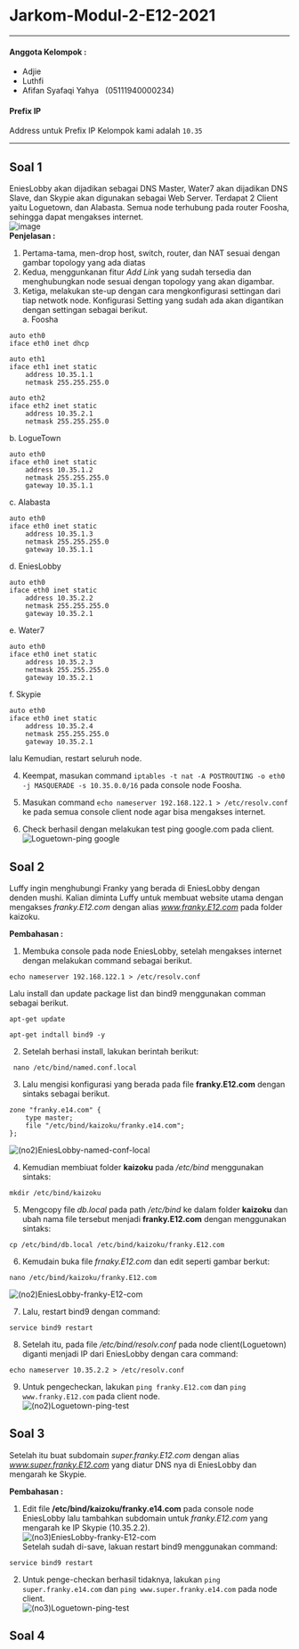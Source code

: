 # Jarkom-Modul-2-E12-2021

<hr/>  

#### Anggota Kelompok :
 * Adjie
 * Luthfi
 * Afifan Syafaqi Yahya &nbsp; (05111940000234)  

#### Prefix IP 
Address untuk Prefix IP Kelompok kami adalah `10.35`

<hr/>  

## Soal 1

EniesLobby akan dijadikan sebagai DNS Master, Water7 akan dijadikan DNS Slave, dan Skypie akan digunakan sebagai Web Server. Terdapat 2 Client yaitu Loguetown, dan Alabasta. Semua node terhubung pada router Foosha, sehingga dapat mengakses internet.  
![image](https://user-images.githubusercontent.com/75328763/139465113-72289220-fe54-416c-8ef3-5c8f3e93c56a.png)  
**Penjelasan :**  
1. Pertama-tama, men-drop host, switch, router, dan NAT sesuai dengan gambar topology yang ada diatas  
2. Kedua, menggunkanan fitur *Add Link* yang sudah tersedia dan menghubungkan node sesuai dengan topology yang akan digambar.
3. Ketiga, melakukan ste-up dengan cara mengkonfigurasi settingan dari tiap netwotk node. Konfigurasi Setting yang sudah ada akan digantikan dengan settingan sebagai berikut.  
a. Foosha
```
auto eth0
iface eth0 inet dhcp

auto eth1
iface eth1 inet static
    address 10.35.1.1
    netmask 255.255.255.0

auto eth2
iface eth2 inet static
    address 10.35.2.1
    netmask 255.255.255.0
```  
b. LogueTown
```
auto eth0
iface eth0 inet static
    address 10.35.1.2
    netmask 255.255.255.0
    gateway 10.35.1.1
```  
c. Alabasta
```
auto eth0
iface eth0 inet static
    address 10.35.1.3
    netmask 255.255.255.0
    gateway 10.35.1.1
```
d. EniesLobby
```
auto eth0
iface eth0 inet static
    address 10.35.2.2
    netmask 255.255.255.0
    gateway 10.35.2.1
```  
e. Water7
```
auto eth0
iface eth0 inet static
    address 10.35.2.3
    netmask 255.255.255.0
    gateway 10.35.2.1
```  
f. Skypie
```
auto eth0
iface eth0 inet static
    address 10.35.2.4
    netmask 255.255.255.0
    gateway 10.35.2.1
```  
lalu Kemudian, restart seluruh node.  
  
4. Keempat, masukan command `iptables -t nat -A POSTROUTING -o eth0 -j MASQUERADE -s 10.35.0.0/16` pada console node Foosha.  

5. Masukan command `echo nameserver 192.168.122.1 > /etc/resolv.conf` ke pada semua console client node agar bisa mengakses internet.  
  
6. Check berhasil dengan melakukan test ping google.com pada client.  
![Loguetown-ping google](https://user-images.githubusercontent.com/75328763/139468464-814d4d62-d338-4079-8746-e9588b970c22.png)

## Soal 2  

Luffy ingin menghubungi Franky yang berada di EniesLobby dengan denden mushi. Kalian diminta Luffy untuk membuat website utama dengan mengakses *franky.E12.com* dengan alias *www.franky.E12.com* pada folder kaizoku.  
  
**Pembahasan :**  
1. Membuka console pada node EniesLobby, setelah mengakses internet dengan melakukan command sebagai berikut.
```
echo nameserver 192.168.122.1 > /etc/resolv.conf
```  
Lalu install dan update package list dan bind9 menggunakan comman sebagai berikut.
```
apt-get update
```
```
apt-get indtall bind9 -y
```  
  
2. Setelah berhasi install, lakukan berintah berikut:
```
 nano /etc/bind/named.conf.local
```  
  
3. Lalu mengisi konfigurasi yang berada pada file **franky.E12.com** dengan sintaks sebagai berikut.
```
zone "franky.e14.com" {
    type master;
    file "/etc/bind/kaizoku/franky.e14.com";
};
```  
![(no2)EniesLobby-named-conf-local](https://user-images.githubusercontent.com/75328763/139470881-a9a1799b-480b-41de-bd88-0a2205529120.png)
 
  
4. Kemudian membiuat folder **kaizoku** pada */etc/bind* menggunakan sintaks:
```
mkdir /etc/bind/kaizoku
```  
  
5. Mengcopy file *db.local* pada path */etc/bind* ke dalam folder **kaizoku** dan ubah nama file tersebut menjadi **franky.E12.com** dengan menggunakan sintaks:  
```
cp /etc/bind/db.local /etc/bind/kaizoku/franky.E12.com
```  
  
6. Kemudain buka file *frnaky.E12.com* dan edit seperti gambar berkut:  
```
nano /etc/bind/kaizoku/franky.E12.com
```  
![(no2)EniesLobby-franky-E12-com](https://user-images.githubusercontent.com/75328763/139471382-244a1d20-2b75-4809-8d7c-87762abcb1d7.png)  
  
7. Lalu, restart bind9 dengan command:
```
service bind9 restart
```  
  
8. Setelah itu, pada file */etc/bind/resolv.conf* pada node client(Loguetown) diganti menjadi IP dari EniesLobby dengan cara command:  
```
echo nameserver 10.35.2.2 > /etc/resolv.conf
```  
  
9. Untuk pengecheckan, lakukan `ping franky.E12.com` dan `ping www.franky.E12.com` pada client node.   
![(no2)Loguetown-ping-test](https://user-images.githubusercontent.com/75328763/139472306-6ff3de35-1a4d-4a49-a871-91e4872cb3c8.png)  
  
## Soal 3  
Setelah itu buat subdomain *super.franky.E12.com* dengan alias *www.super.franky.E12.com* yang diatur DNS nya di EniesLobby dan mengarah ke Skypie.  
  
**Pembahasan :**  
1. Edit file **/etc/bind/kaizoku/franky.e14.com** pada console node EniesLobby lalu tambahkan subdomain untuk *franky.E12.com* yang mengarah ke IP Skypie (10.35.2.2).  
![(no3)EniesLobby-franky-E12-com](https://user-images.githubusercontent.com/75328763/139473260-0a5209d7-e70f-4bdd-8c48-7935607fbda6.png)  
Setelah sudah di-save, lakuan restart bind9 menggunakan command:  
```
service bind9 restart
```  
  
2. Untuk penge-checkan berhasil tidaknya, lakukan `ping super.franky.e14.com` dan `ping www.super.franky.e14.com` pada node client.  
![(no3)Loguetown-ping-test](https://user-images.githubusercontent.com/75328763/139473812-66667445-c7ec-4cad-8c28-d5e1d131e682.png)  
  
## Soal 4  




